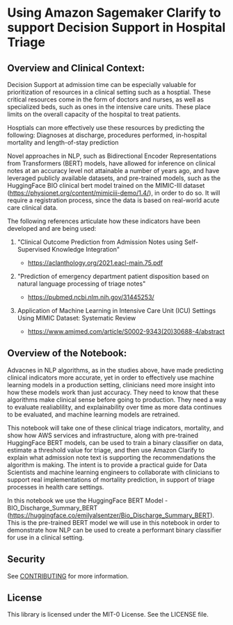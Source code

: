 # Using Amazon Sagemaker Clarify to support Decision Support in Hospital Triage

## Overview and Clinical Context:

Decision Support at admission time can be especially valuable for prioritization of resources in a clinical setting such as a hosptial. These critical resources come in the form of doctors and nurses, as well as specialized beds, such as ones in the intensive care units. These place limits on the overall capacity of the hospital to treat patients.

Hosptials can more effectively use these resources by predicting the following:
Diagnoses at discharge, procedures performed, in-hospital mortality and length-of-stay prediction

Novel approaches in NLP, such as Bidirectional Encoder Representations from Transformers (BERT) models, have allowed for inference on clinical notes at an accuracy level not attainable a number of years ago, and have leveraged publicly available datasets, and pre-trained models, such as the HuggingFace BIO clinical bert model trained on the MIMIC-III dataset (https://physionet.org/content/mimiciii-demo/1.4/), in order to do so. It will require a registration process, since the data is based on real-world acute care clinical data.

The following references articulate how these indicators have been developed and are being used:

1) "Clinical Outcome Prediction from Admission Notes using Self-Supervised Knowledge Integration" 
    - https://aclanthology.org/2021.eacl-main.75.pdf

2) "Prediction of emergency department patient disposition based on natural language processing of triage notes"
    - https://pubmed.ncbi.nlm.nih.gov/31445253/    

3) Application of Machine Learning in Intensive Care Unit (ICU) Settings Using MIMIC Dataset: Systematic Review
    - https://www.amjmed.com/article/S0002-9343(20)30688-4/abstract

## Overview of the Notebook:

Advacnes in NLP algorithms, as in the studies above, have made predicting clinical indicators more accurate, yet in order to effectively use machine learning models in a production setting, clinicians need more insight into how these models work than just accuracy. They need to know that these algorithms make clinical sense before going to production. They need a way to evaluate realiablility, and explainability over time as more data continues to be evaluated, and machine learning models are retrained.

This notebook will take one of these clinical triage indicators, mortality, and show how AWS services and infrastructure, along with pre-trained HuggingFace BERT models, can be used to train a binary classifier on data, estimate a threshold value for triage, and then use Amazon Clarify to explain what admission note text is supporting the recommendations the algorithm is making. The intent is to provide a practical guide for Data Scientists and machine learning engineers to collaborate with clinicians to support real implementations of mortality prediction, in support of triage processes in health care settings.

In this notebook we use the HuggingFace BERT Model - BIO_Discharge_Summary_BERT (https://huggingface.co/emilyalsentzer/Bio_Discharge_Summary_BERT). This is the pre-trained BERT model we will use in this notebook in order to demonstrate how NLP can be used to create a performant binary classifier for use in a clinical setting.


## Security

See [CONTRIBUTING](CONTRIBUTING.md#security-issue-notifications) for more information.

## License

This library is licensed under the MIT-0 License. See the LICENSE file.

